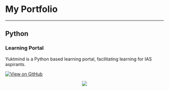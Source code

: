 # My Portfolio
---
## Python

### Learning Portal

Yuktmind is a Python based learning portal, facilitating learning for IAS aspirants.

[![View on GitHub](https://img.shields.io/badge/GitHub-View_on_GitHub-blue?logo=GitHub)](https://github.com/omkarl28/Yuktmind.git)

<center><img src="images/fraud_detection.jpg"/></center>


